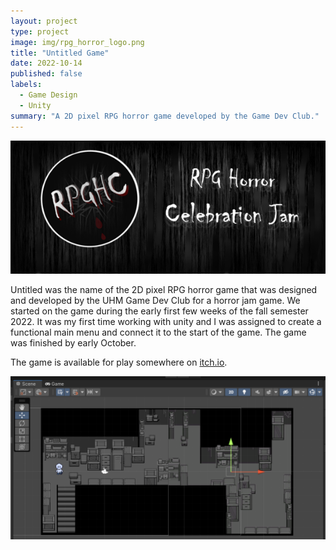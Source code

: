 ```yaml
---
layout: project
type: project
image: img/rpg_horror_logo.png
title: "Untitled Game"
date: 2022-10-14
published: false
labels:
  - Game Design
  - Unity
summary: "A 2D pixel RPG horror game developed by the Game Dev Club."
---
```


<img class="img-fluid" src="../img/rpg_horro_pic.png">

Untitled was the name of the 2D pixel RPG horror game that was designed and developed by the UHM Game Dev Club for a horror jam game. We started on the game during the early first few weeks of the fall semester 2022. It was my first time working with unity and I was assigned to create a functional main menu and connect it to the start of the game. The game was finished by early October. 

The game is available for play somewhere on [itch.io](https://itch.io/games). 

<img class="img-fluid" src="../img/untitled_screenshoot.png">
